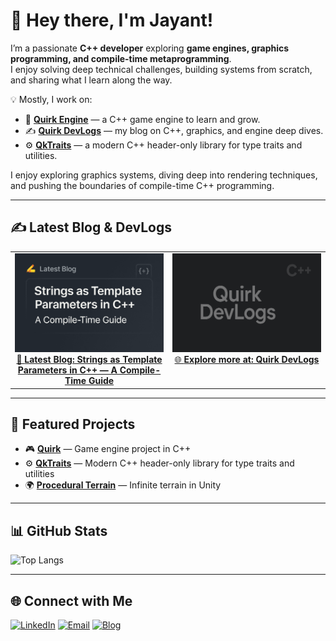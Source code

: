 # 👋 Hey there, I'm Jayant!  

I’m a passionate **C++ developer** exploring **game engines, graphics programming, and compile-time metaprogramming**.  
I enjoy solving deep technical challenges, building systems from scratch, and sharing what I learn along the way.  

💡 Mostly, I work on:
- 🚀 **[Quirk Engine](https://github.com/Jayantkumar56/Quirk)** — a C++ game engine to learn and grow.  
- ✍️ **[Quirk DevLogs](https://jayantkumar56.github.io/Quirk-Blog/)** — my blog on C++, graphics, and engine deep dives.  
- ⚙️ **[QkTraits](https://github.com/Jayantkumar56/QkTraits)** — a modern C++ header-only library for type traits and utilities.
  
I enjoy exploring graphics systems, diving deep into rendering techniques, and pushing the boundaries of compile-time C++ programming.

---
## ✍️ Latest Blog & DevLogs  

<table>
<tr>
<td width="50%" valign="top" align="center">

<a href="https://jayantkumar56.github.io/Quirk-Blog/Blogs-And-Insights/Compile-Time-String.html">
  <img src="./res/latest-blog.png" alt="Strings as Template Parameters in C++ — A Compile-Time Guide" width="100%">
  <br>
  📖 <b>Latest Blog: Strings as Template Parameters in C++ — A Compile-Time Guide</b>
</a>

</td>
<td width="50%" valign="top" align="center">

<a href="https://jayantkumar56.github.io/Quirk-Blog/">
  <img src="./res/quirk-blog.png" alt="Quirk DevLogs" width="100%">
  <br>
  🌐 <b>Explore more at: Quirk DevLogs</b>
</a>

</td>
</tr>
</table>

---

## 📌 Featured Projects
- 🎮 [**Quirk**](https://github.com/Jayantkumar56/Quirk) — Game engine project in C++  
- ⚙️ [**QkTraits**](https://github.com/Jayantkumar56/QkTraits) — Modern C++ header-only library for type traits and utilities  
- 🌍 [**Procedural Terrain**](https://github.com/Jayantkumar56/Procedural-Terrain) — Infinite terrain in Unity  

---

## 📊 GitHub Stats
![Top Langs](https://github-readme-stats.vercel.app/api/top-langs/?username=Jayantkumar56&layout=compact&theme=dark&hide_border=true)

---

## 🌐 Connect with Me
[![LinkedIn](https://img.shields.io/badge/LinkedIn-Jayant%20Kumar%20Singh-blue?logo=linkedin)](https://www.linkedin.com/in/jayant-kumar-singh-ba3b33267/)   [![Email](https://img.shields.io/badge/Email-jayantkumar.dev%40gmail.com-red?logo=gmail)](mailto:jayantkumar.dev@gmail.com)   [![Blog](https://img.shields.io/badge/Blog-Quirk%20DevLogs-blue?logo=githubpages)](https://jayantkumar56.github.io/Quirk-Blog/)  


